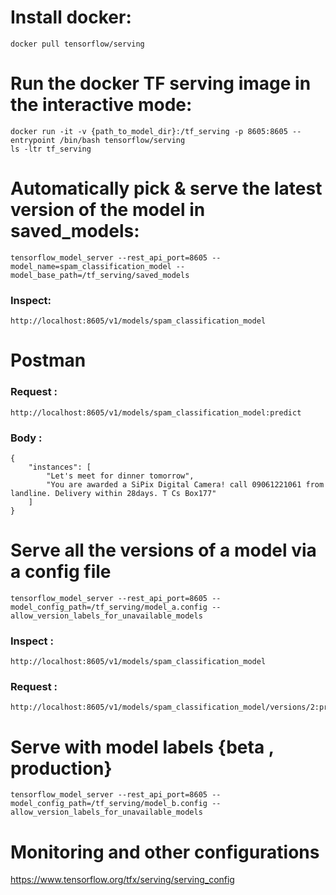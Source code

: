 # Install docker:

    docker pull tensorflow/serving

# Run the docker TF serving image in the interactive mode:

    docker run -it -v {path_to_model_dir}:/tf_serving -p 8605:8605 --entrypoint /bin/bash tensorflow/serving
    ls -ltr tf_serving

# Automatically pick & serve the latest version of the model in saved_models:

    tensorflow_model_server --rest_api_port=8605 --model_name=spam_classification_model --model_base_path=/tf_serving/saved_models

### Inspect: 

    http://localhost:8605/v1/models/spam_classification_model

# Postman

### Request : 

    http://localhost:8605/v1/models/spam_classification_model:predict
    
### Body : 

    {
        "instances": [
            "Let's meet for dinner tomorrow",
            "You are awarded a SiPix Digital Camera! call 09061221061 from landline. Delivery within 28days. T Cs Box177"
        ]
    }

# Serve all the versions of a model via a config file

    tensorflow_model_server --rest_api_port=8605 --model_config_path=/tf_serving/model_a.config --allow_version_labels_for_unavailable_models

### Inspect : 

    http://localhost:8605/v1/models/spam_classification_model
    
### Request : 

    http://localhost:8605/v1/models/spam_classification_model/versions/2:predict

# Serve with model labels {beta , production}

    tensorflow_model_server --rest_api_port=8605 --model_config_path=/tf_serving/model_b.config --allow_version_labels_for_unavailable_models

# Monitoring and other configurations

https://www.tensorflow.org/tfx/serving/serving_config
